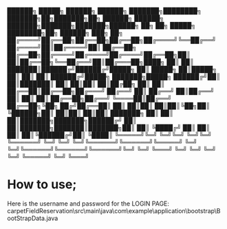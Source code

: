  ██████╗ █████╗ ██████╗ ██████╗ ███████╗████████╗    ███████╗██╗███████╗██╗     ██████╗     ██████╗ ███████╗███████╗███████╗██████╗ ██╗   ██╗ █████╗ ████████╗██╗ ██████╗ ███╗   ██╗
██╔════╝██╔══██╗██╔══██╗██╔══██╗██╔════╝╚══██╔══╝    ██╔════╝██║██╔════╝██║     ██╔══██╗    ██╔══██╗██╔════╝██╔════╝██╔════╝██╔══██╗██║   ██║██╔══██╗╚══██╔══╝██║██╔═══██╗████╗  ██║
██║     ███████║██████╔╝██████╔╝█████╗     ██║       █████╗  ██║█████╗  ██║     ██║  ██║    ██████╔╝█████╗  ███████╗█████╗  ██████╔╝██║   ██║███████║   ██║   ██║██║   ██║██╔██╗ ██║
██║     ██╔══██║██╔══██╗██╔═══╝ ██╔══╝     ██║       ██╔══╝  ██║██╔══╝  ██║     ██║  ██║    ██╔══██╗██╔══╝  ╚════██║██╔══╝  ██╔══██╗╚██╗ ██╔╝██╔══██║   ██║   ██║██║   ██║██║╚██╗██║
╚██████╗██║  ██║██║  ██║██║     ███████╗   ██║       ██║     ██║███████╗███████╗██████╔╝    ██║  ██║███████╗███████║███████╗██║  ██║ ╚████╔╝ ██║  ██║   ██║   ██║╚██████╔╝██║ ╚████║
 ╚═════╝╚═╝  ╚═╝╚═╝  ╚═╝╚═╝     ╚══════╝   ╚═╝       ╚═╝     ╚═╝╚══════╝╚══════╝╚═════╝     ╚═╝  ╚═╝╚══════╝╚══════╝╚══════╝╚═╝  ╚═╝  ╚═══╝  ╚═╝  ╚═╝   ╚═╝   ╚═╝ ╚═════╝ ╚═╝  ╚═══╝

# How to use;

Here is the username and password for the LOGIN PAGE:
carpetFieldReservation\src\main\java\com\example\application\bootstrap\BootStrapData.java